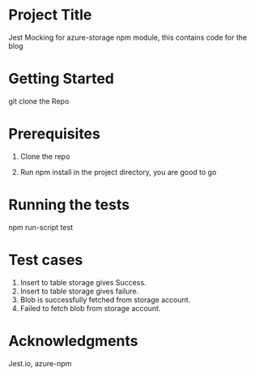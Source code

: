 # Project Title

Jest Mocking for azure-storage npm module, this contains code for the blog <here>



# Getting Started

git clone the Repo


# Prerequisites


1. Clone the repo

2. Run npm install in the project directory, you are good to go


# Running the tests

npm run-script test


# Test cases
1. Insert to table storage gives Success.
2. Insert to table storage gives failure.
3. Blob is successfully fetched from storage account.
4. Failed to fetch blob from storage account.



# Acknowledgments

Jest.io,
azure-npm
